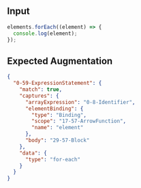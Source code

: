 
## Input
```javascript input
elements.forEach((element) => {
  console.log(element);
});
```

## Expected Augmentation
```json expected augmentations
{
  "0-59-ExpressionStatement": {
    "match": true,
    "captures": {
      "arrayExpression": "0-8-Identifier",
      "elementBinding": {
        "type": "Binding",
        "scope": "17-57-ArrowFunction",
        "name": "element"
      },
      "body": "29-57-Block"
    },
    "data": {
      "type": "for-each"
    }
  }
}
```
